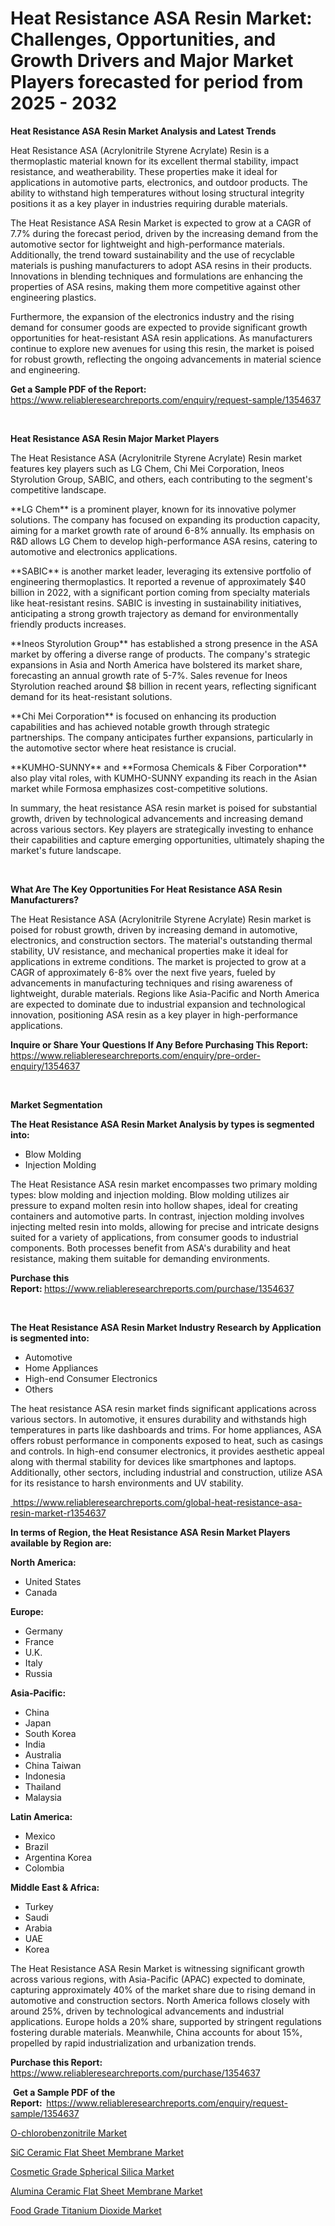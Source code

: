 <p><h1>Heat Resistance ASA Resin Market: Challenges, Opportunities, and Growth Drivers and Major Market Players forecasted for period from 2025 - 2032</h1></p><p><strong>Heat Resistance ASA Resin Market Analysis and Latest Trends</strong></p>
<p><p>Heat Resistance ASA (Acrylonitrile Styrene Acrylate) Resin is a thermoplastic material known for its excellent thermal stability, impact resistance, and weatherability. These properties make it ideal for applications in automotive parts, electronics, and outdoor products. The ability to withstand high temperatures without losing structural integrity positions it as a key player in industries requiring durable materials.</p><p>The Heat Resistance ASA Resin Market is expected to grow at a CAGR of 7.7% during the forecast period, driven by the increasing demand from the automotive sector for lightweight and high-performance materials. Additionally, the trend toward sustainability and the use of recyclable materials is pushing manufacturers to adopt ASA resins in their products. Innovations in blending techniques and formulations are enhancing the properties of ASA resins, making them more competitive against other engineering plastics.</p><p>Furthermore, the expansion of the electronics industry and the rising demand for consumer goods are expected to provide significant growth opportunities for heat-resistant ASA resin applications. As manufacturers continue to explore new avenues for using this resin, the market is poised for robust growth, reflecting the ongoing advancements in material science and engineering.</p></p>
<p><strong>Get a Sample PDF of the Report:&nbsp;</strong> <a href="https://www.reliableresearchreports.com/enquiry/request-sample/1354637?utm_campaign=31&utm_medium=2&utm_source=Github&utm_content=ia&utm_term=03042025&utm_id=heat-resistance-asa-resin">https://www.reliableresearchreports.com/enquiry/request-sample/1354637</a></p>
<p>&nbsp;</p>
<p><strong>Heat Resistance ASA Resin Major Market Players</strong></p>
<p><p>The Heat Resistance ASA (Acrylonitrile Styrene Acrylate) Resin market features key players such as LG Chem, Chi Mei Corporation, Ineos Styrolution Group, SABIC, and others, each contributing to the segment's competitive landscape.</p><p>**LG Chem** is a prominent player, known for its innovative polymer solutions. The company has focused on expanding its production capacity, aiming for a market growth rate of around 6-8% annually. Its emphasis on R&D allows LG Chem to develop high-performance ASA resins, catering to automotive and electronics applications.</p><p>**SABIC** is another market leader, leveraging its extensive portfolio of engineering thermoplastics. It reported a revenue of approximately $40 billion in 2022, with a significant portion coming from specialty materials like heat-resistant resins. SABIC is investing in sustainability initiatives, anticipating a strong growth trajectory as demand for environmentally friendly products increases.</p><p>**Ineos Styrolution Group** has established a strong presence in the ASA market by offering a diverse range of products. The company's strategic expansions in Asia and North America have bolstered its market share, forecasting an annual growth rate of 5-7%. Sales revenue for Ineos Styrolution reached around $8 billion in recent years, reflecting significant demand for its heat-resistant solutions.</p><p>**Chi Mei Corporation** is focused on enhancing its production capabilities and has achieved notable growth through strategic partnerships. The company anticipates further expansions, particularly in the automotive sector where heat resistance is crucial.</p><p>**KUMHO-SUNNY** and **Formosa Chemicals & Fiber Corporation** also play vital roles, with KUMHO-SUNNY expanding its reach in the Asian market while Formosa emphasizes cost-competitive solutions.</p><p>In summary, the heat resistance ASA resin market is poised for substantial growth, driven by technological advancements and increasing demand across various sectors. Key players are strategically investing to enhance their capabilities and capture emerging opportunities, ultimately shaping the market's future landscape.</p></p>
<p>&nbsp;</p>
<p><strong>What Are The Key Opportunities For Heat Resistance ASA Resin Manufacturers?</strong></p>
<p><p>The Heat Resistance ASA (Acrylonitrile Styrene Acrylate) Resin market is poised for robust growth, driven by increasing demand in automotive, electronics, and construction sectors. The material's outstanding thermal stability, UV resistance, and mechanical properties make it ideal for applications in extreme conditions. The market is projected to grow at a CAGR of approximately 6-8% over the next five years, fueled by advancements in manufacturing techniques and rising awareness of lightweight, durable materials. Regions like Asia-Pacific and North America are expected to dominate due to industrial expansion and technological innovation, positioning ASA resin as a key player in high-performance applications.</p></p>
<p><strong>Inquire or Share Your Questions If Any Before Purchasing This Report:</strong> <a href="https://www.reliableresearchreports.com/enquiry/pre-order-enquiry/1354637?utm_campaign=31&utm_medium=2&utm_source=Github&utm_content=ia&utm_term=03042025&utm_id=heat-resistance-asa-resin">https://www.reliableresearchreports.com/enquiry/pre-order-enquiry/1354637</a></p>
<p>&nbsp;</p>
<p><strong>Market Segmentation</strong></p>
<p><strong>The Heat Resistance ASA Resin Market Analysis by types is segmented into:</strong></p>
<p><ul><li>Blow Molding</li><li>Injection Molding</li></ul></p>
<p><p>The Heat Resistance ASA resin market encompasses two primary molding types: blow molding and injection molding. Blow molding utilizes air pressure to expand molten resin into hollow shapes, ideal for creating containers and automotive parts. In contrast, injection molding involves injecting melted resin into molds, allowing for precise and intricate designs suited for a variety of applications, from consumer goods to industrial components. Both processes benefit from ASA's durability and heat resistance, making them suitable for demanding environments.</p></p>
<p><strong>Purchase this Report:&nbsp;</strong><a href="https://www.reliableresearchreports.com/purchase/1354637?utm_campaign=31&utm_medium=2&utm_source=Github&utm_content=ia&utm_term=03042025&utm_id=heat-resistance-asa-resin">https://www.reliableresearchreports.com/purchase/1354637</a></p>
<p>&nbsp;</p>
<p><strong>The Heat Resistance ASA Resin Market Industry Research by Application is segmented into:</strong></p>
<p><ul><li>Automotive</li><li>Home Appliances</li><li>High-end Consumer Electronics</li><li>Others</li></ul></p>
<p><p>The heat resistance ASA resin market finds significant applications across various sectors. In automotive, it ensures durability and withstands high temperatures in parts like dashboards and trims. For home appliances, ASA offers robust performance in components exposed to heat, such as casings and controls. In high-end consumer electronics, it provides aesthetic appeal along with thermal stability for devices like smartphones and laptops. Additionally, other sectors, including industrial and construction, utilize ASA for its resistance to harsh environments and UV stability.</p></p>
<p><a href="https://www.reliableresearchreports.com/global-heat-resistance-asa-resin-market-r1354637?utm_campaign=31&utm_medium=2&utm_source=Github&utm_content=ia&utm_term=03042025&utm_id=heat-resistance-asa-resin">&nbsp;https://www.reliableresearchreports.com/global-heat-resistance-asa-resin-market-r1354637</a></p>
<p><strong>In terms of Region, the Heat Resistance ASA Resin Market Players available by Region are:</strong></p>
<p>
    <p> <strong> North America: </strong>
        <ul>
            <li>United States</li>
            <li>Canada</li>
        </ul>
        </p> 
    <p> <strong> Europe: </strong>
        <ul>
            <li>Germany</li>
            <li>France</li>
            <li>U.K.</li>
            <li>Italy</li>
            <li>Russia</li>
        </ul>
        </p> 
    <p> <strong> Asia-Pacific: </strong>
        <ul>
            <li>China</li>
            <li>Japan</li>
            <li>South Korea</li>
            <li>India</li>
            <li>Australia</li>
            <li>China Taiwan</li>
            <li>Indonesia</li>
            <li>Thailand</li>
            <li>Malaysia</li>
        </ul>
        </p> 
    <p> <strong> Latin America: </strong>
        <ul>
            <li>Mexico</li>
            <li>Brazil</li>
            <li>Argentina Korea</li>
            <li>Colombia</li>
        </ul>
        </p> 
    <p> <strong> Middle East & Africa: </strong>
        <ul>
            <li>Turkey</li>
            <li>Saudi</li>
            <li>Arabia</li>
            <li>UAE</li>
            <li>Korea</li>
        </ul>
    </p>
    </p>
<p><p>The Heat Resistance ASA Resin Market is witnessing significant growth across various regions, with Asia-Pacific (APAC) expected to dominate, capturing approximately 40% of the market share due to rising demand in automotive and construction sectors. North America follows closely with around 25%, driven by technological advancements and industrial applications. Europe holds a 20% share, supported by stringent regulations fostering durable materials. Meanwhile, China accounts for about 15%, propelled by rapid industrialization and urbanization trends.</p></p>
<p><strong>Purchase this Report: </strong><a href="https://www.reliableresearchreports.com/purchase/1354637?utm_campaign=31&utm_medium=2&utm_source=Github&utm_content=ia&utm_term=03042025&utm_id=heat-resistance-asa-resin">https://www.reliableresearchreports.com/purchase/1354637</a></p>
<p>&nbsp;<strong>Get a Sample PDF of the Report:&nbsp;&nbsp;</strong><a href="https://www.reliableresearchreports.com/enquiry/request-sample/1354637?utm_campaign=31&utm_medium=2&utm_source=Github&utm_content=ia&utm_term=03042025&utm_id=heat-resistance-asa-resin">https://www.reliableresearchreports.com/enquiry/request-sample/1354637</a></p>
<p><strong></strong></p>
<p><p><a href="https://github.com/duzcupetriv/Market-Research-Report-List-1/blob/main/o-chlorobenzonitrile-market.md?utm_campaign=31&utm_medium=2&utm_source=Github&utm_content=ia&utm_term=03042025&utm_id=heat-resistance-asa-resin">O-chlorobenzonitrile Market</a></p><p><a href="https://github.com/dibesnayee/Market-Research-Report-List-1/blob/main/sic-ceramic-flat-sheet-membrane-market.md?utm_campaign=31&utm_medium=2&utm_source=Github&utm_content=ia&utm_term=03042025&utm_id=heat-resistance-asa-resin">SiC Ceramic Flat Sheet Membrane Market</a></p><p><a href="https://github.com/vassihucz/Market-Research-Report-List-1/blob/main/cosmetic-grade-spherical-silica-market.md?utm_campaign=31&utm_medium=2&utm_source=Github&utm_content=ia&utm_term=03042025&utm_id=heat-resistance-asa-resin">Cosmetic Grade Spherical Silica Market</a></p><p><a href="https://github.com/rreynagjysma65/Market-Research-Report-List-1/blob/main/alumina-ceramic-flat-sheet-membrane-market.md?utm_campaign=31&utm_medium=2&utm_source=Github&utm_content=ia&utm_term=03042025&utm_id=heat-resistance-asa-resin">Alumina Ceramic Flat Sheet Membrane Market</a></p><p><a href="https://github.com/abexjeliti/Market-Research-Report-List-1/blob/main/food-grade-titanium-dioxide-market.md?utm_campaign=31&utm_medium=2&utm_source=Github&utm_content=ia&utm_term=03042025&utm_id=heat-resistance-asa-resin">Food Grade Titanium Dioxide Market</a></p></p>